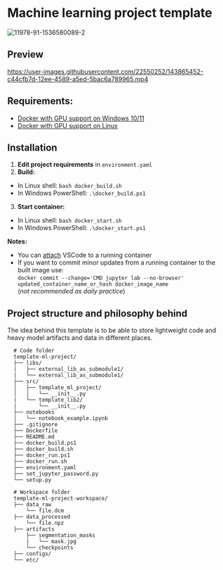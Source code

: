 # Machine learning project template
![11978-91-1536580089-2](https://user-images.githubusercontent.com/22550252/138448732-e867678f-c845-4428-a482-170412d08486.png)

## Preview
https://user-images.githubusercontent.com/22550252/143865452-c44cfb7d-12ee-4589-a5ed-5bac6a789965.mp4


## Requirements:
* [Docker with GPU support on Windows 10/11](https://github.com/lobantseff/template-ml-project/blob/master/docs/WINDOWS_DOCKER_GPU.md)
* [Docker with GPU support on Linux](https://docs.nvidia.com/datacenter/cloud-native/container-toolkit/install-guide.html)

## Installation

1. **Edit project requirements** in `environment.yaml`
2. **Build:**
* In Linux shell: `bash docker_build.sh`
* In Windows PowerShell: `.\docker_build.ps1`

3. **Start container:**
* In Linux shell: `bash docker_start.sh`
* In Windows PowerShell: `.\docker_start.ps1`

  
**Notes:**
- You can [attach](https://code.visualstudio.com/docs/remote/containers) VSCode to a running container
- If you want to commit minor updates from a running container to the built image use:  
    `docker commit --change='CMD jupyter lab --no-browser' updated_container_name_or_hash docker_image_name`  
    (_not recommended as daily practice_)

## Project structure and philosophy behind

The idea behind this template is to be able to store lightweight code and heavy model artifacts and data in different places.

```
  # Code folder
  template-ml-project/
  ├── libs/
  |   ├── external_lib_as_submodule1/
  |   └── external_lib_as_submodule1/
  ├── src/
  │   ├── template_ml_project/
  │   │   └── __init__.py
  |   └── template_lib2/
  |       └── __init__.py
  ├── notebooks
  │   └── notebook_example.ipynb
  ├── .gitignore
  ├── Dockerfile
  ├── README.md
  ├── docker_build.ps1
  ├── docker_build.sh
  ├── docker_run.ps1
  ├── docker_run.sh
  ├── environment.yaml
  ├── set_jupyter_password.py
  └── setup.py
  
  # Workspace folder
  template-ml-project-workspace/
  ├── data_raw
      └── file.dcm
  ├── data_processed
      └── file.npz
  ├── artifacts
      ├── segmentation_masks
      |   └── mask.jpg
      └── checkpoints
  ├── configs/
  └── etc/
 ```

